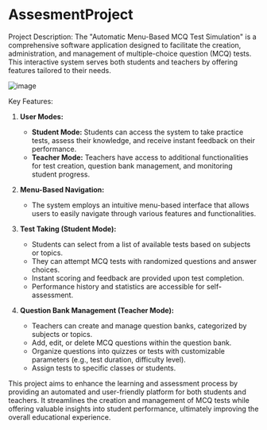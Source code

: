 # AssesmentProject
Project Description:
The "Automatic Menu-Based MCQ Test Simulation" is a comprehensive software application designed to facilitate the creation, administration, and management of multiple-choice question (MCQ) tests. This interactive system serves both students and teachers by offering features tailored to their needs.

![image](https://github.com/user-attachments/assets/4d4d0986-b152-493b-aaa5-bd87d95b11f5)

Key Features:

1. **User Modes:**
   - **Student Mode:** Students can access the system to take practice tests, assess their knowledge, and receive instant feedback on their performance.
   - **Teacher Mode:** Teachers have access to additional functionalities for test creation, question bank management, and monitoring student progress.

3. **Menu-Based Navigation:**
   - The system employs an intuitive menu-based interface that allows users to easily navigate through various features and functionalities.

4. **Test Taking (Student Mode):**
   - Students can select from a list of available tests based on subjects or topics.
   - They can attempt MCQ tests with randomized questions and answer choices.
   - Instant scoring and feedback are provided upon test completion.
   - Performance history and statistics are accessible for self-assessment.

5. **Question Bank Management (Teacher Mode):**
   - Teachers can create and manage question banks, categorized by subjects or topics.
   - Add, edit, or delete MCQ questions within the question bank.
   - Organize questions into quizzes or tests with customizable parameters (e.g., test duration, difficulty level).
   - Assign tests to specific classes or students.

This project aims to enhance the learning and assessment process by providing an automated and user-friendly platform for both students and teachers. It streamlines the creation and management of MCQ tests while offering valuable insights into student performance, ultimately improving the overall educational experience.

